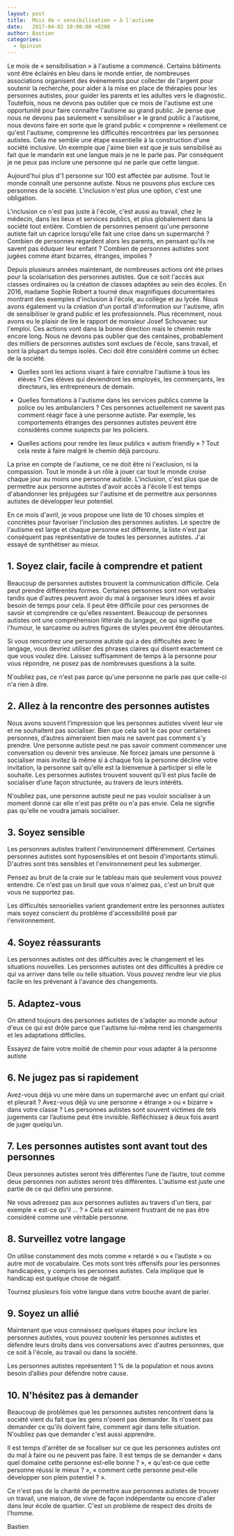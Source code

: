 ```yaml
---
layout: post
title:  Mois de « sensibilisation » à l'autisme
date:   2017-04-02 10:00:00 +0200
author: Bastien
categories: 
  - Opinion
---
```


Le mois de « sensibilisation » à l'autisme a commencé. Certains bâtiments vont être éclairés en bleu dans le monde entier,
de nombreuses associations organisent des événements pour collecter de l'argent pour
soutenir la recherche, pour aider à la mise en place de thérapies pour les personnes autistes, 
pour guider les parents et les adultes vers le diagnostic.
Toutefois, nous ne devons pas oublier que ce mois de l'autisme est une opportunité pour
faire connaître l'autisme au grand public.
Je pense que nous ne devons  pas seulement « sensibiliser » le grand public à l'autisme, nous devons faire en sorte
que le grand public « comprenne » réellement ce qu'est l'autisme, comprenne les difficultés rencontrées par les personnes autistes.
Cela me semble une étape essentielle à la construction d'une société inclusive.
Un exemple que j'aime bien est que je suis sensibilisé au fait que le mandarin est une langue mais je ne le parle pas. 
Par conséquent je ne peux pas inclure une personne qui ne parle que cette langue.

Aujourd'hui plus d'<span class="big">1</span> personne sur <span class="big">100</span> est affectée par autisme. Tout le monde connaît une personne autiste. Nous ne pouvons plus exclure ces personnes de la société.
L'inclusion n'est plus une option, c'est une obligation.

<div align="center">
<amp-img class="center" width="460" height="300" src="/assets/posts/2017-04-02/1in100.jpg" alt="1 in 100 people" ></amp-img>
</div>



L'inclusion ce n'est pas juste à l'école, c'est aussi au travail, chez le médecin, dans les lieux et services publics, 
et plus globalement dans la société tout entière.
Combien de personnes pensent qu'une personne autiste fait un caprice lorsqu'elle fait une crise dans un supermarché ?
Combien de personnes regardent alors les parents, en pensant qu'ils ne savent pas éduquer leur enfant ?
Combien de personnes autistes sont jugées comme étant bizarres, étranges, impolies ?

Depuis plusieurs années maintenant, de nombreuses actions ont été prises pour
la scolarisation des personnes autistes. Que ce soit l'accès aux classes ordinaires
ou la création de classes adaptées au sein des écoles.
En 2016, madame Sophie Robert a tourné deux magnifiques documentaires montrant des exemples d'inclusion à l'école, au collège et au lycée.
Nous avons également vu la création d'un portail d'information sur l'autisme, afin de sensibiliser le grand public et les professionnels.
Plus récemment, nous avons eu le plaisir de lire le rapport de monsieur Josef Schovanec sur l'emploi.
Ces actions vont dans la bonne direction mais le chemin reste encore long.
Nous ne devons pas oublier que des centaines, probablement des milliers de personnes autistes
sont exclues de l'école, sans travail,
et sont la plupart du temps isolés. Ceci doit être considéré comme un échec de la société.

 - Quelles sont les actions visant à faire connaître l'autisme à tous les élèves ?
Ces élèves qui deviendront les employés, les commerçants, les directeurs, les entrepreneurs de demain.

 - Quelles formations à l'autisme dans les services publics comme la police ou les ambulanciers ?
Ces personnes actuellement ne savent pas comment réagir face à une personne autiste. Par exemple, les comportements étranges des personnes autistes peuvent être considérés comme suspects par les policiers.

 - Quelles actions pour rendre les lieux publics « autism friendly » ?
Tout cela reste à faire malgré le chemin déjà parcouru.

La prise en compte de l'autisme, ce ne doit être ni l'exclusion, ni la compassion.
Tout le monde à un rôle à jouer car tout le monde croise chaque jour au moins une personne autiste.
L'inclusion, c'est plus que de permettre aux personne autistes d'avoir accès à l'école 
Il est temps d'abandonner les préjugées sur l'autisme et de permettre aux personnes autistes
de développer leur potentiel.

En ce mois d'avril, je vous propose une liste de 10 choses simples et concrètes pour favoriser
l'inclusion des personnes autistes.
Le spectre de l'autisme est large et chaque personne est différente, la liste n'est
par conséquent pas représentative de toutes les personnes autistes.
J'ai essayé de synthétiser au mieux.

## 1. Soyez clair, facile à comprendre et patient

Beaucoup de personnes autistes trouvent la communication difficile.
Cela peut prendre différentes formes. Certaines personnes sont non verbales tandis que d'autres peuvent avoir du mal
à organiser leurs idées et avoir besoin de temps pour cela.
Il peut être difficile pour ces personnes de savoir et comprendre ce qu'elles ressentent.
Beaucoup de personnes autistes ont une compréhension littérale du langage, ce qui signifie que l'humour, le sarcasme ou autres figures de styles peuvent être déroutantes.

Si vous rencontrez une personne autiste qui a des difficultés avec le langage, vous devriez utiliser des phrases claires qui disent exactement ce que vous voulez dire.
Laissez suffisamment de temps à la personne pour vous répondre, ne posez pas de nombreuses questions à la suite.

N'oubliez pas, ce n'est pas parce qu'une personne ne parle pas que celle-ci n'a rien à dire.


## 2. Allez à la rencontre des personnes autistes

Nous avons souvent l’impression que les personnes autistes
vivent leur vie et ne souhaitent pas socialiser. Bien que cela soit le cas
pour certaines personnes, d’autres aimeraient bien mais ne savent pas comment s'y prendre.
Une personne autiste peut ne pas savoir comment commencer
une conversation ou devenir très anxieuse.
Ne forcez jamais une personne à socialiser mais invitez là même si à chaque fois la personne décline votre invitation, la personne sait qu'elle est la bienvenue à participer si elle le souhaite.
Les personnes autistes trouvent souvent qu’il est plus facile de
socialiser d’une façon structurée, au travers de leurs intérêts.

N'oubliez pas, une personne autiste peut ne pas vouloir socialiser à un moment donné car elle n'est pas prête ou n'a pas envie.
Cela ne signifie pas qu'elle ne voudra jamais socialiser.

## 3. Soyez sensible

Les personnes autistes traitent l'environnement différemment.
Certaines personnes autistes sont hyposensibles et ont besoin d'importants stimuli.
D'autres sont très sensibles et l'environnement peut les submerger.

Pensez au bruit de la craie sur le tableau mais que seulement vous pouvez entendre.
Ce n'est pas un bruit que vous n'aimez pas, c'est un bruit que vous ne supportez pas.

Les difficultés sensorielles varient grandement entre les personnes autistes mais
soyez conscient du problème d'accessibilité posé par l'environnement.

## 4. Soyez réassurants

Les personnes autistes ont des difficultés avec le changement et les situations nouvelles.
Les personnes autistes ont des difficultés à prédire ce qui va arriver dans telle ou telle situation.
Vous pouvez rendre leur vie plus facile en les prévenant à l'avance des changements.

## 5. Adaptez-vous

On attend toujours des personnes autistes de s'adapter au monde autour d'eux ce qui est drôle
parce que l'autisme lui-même rend les changements et les adaptations difficiles.

Essayez de faire votre moitié de chemin pour vous adapter à la personne autiste


## 6. Ne jugez pas si rapidement

Avez-vous déjà vu une mère dans un supermarché avec un enfant qui
criait et pleurait ? Avez-vous déjà vu une personne « étrange » ou «
bizarre » dans votre classe ?
Les personnes autistes sont souvent victimes de tels jugements car
l’autisme peut être invisible. Réfléchissez à deux fois avant de juger
quelqu’un.

## 7. Les personnes autistes sont avant tout des personnes

Deux personnes autistes seront très différentes l’une de
l’autre, tout comme deux personnes non autistes seront très
différentes.
L'autisme est juste une partie de ce qui défini une personne.

Ne vous adressez pas aux personnes autistes au travers d'un tiers, par exemple « est-ce qu'il … ? »
Cela est vraiment frustrant de ne pas être considéré comme une véritable personne.

## 8. Surveillez votre langage

On utilise constamment des mots comme « retardé » ou «
l’autiste » ou autre mot de vocabulaire. Ces mots sont
très offensifs pour les personnes handicapées, y compris les
personnes autistes. Cela implique que le handicap est
quelque chose de négatif.

Tournez plusieurs fois votre langue dans votre bouche avant
de parler.

## 9. Soyez un allié

Maintenant que vous connaissez quelques étapes pour inclure les personnes autistes,
vous pouvez soutenir les personnes autistes et défendre leurs droits dans vos
conversations avec d'autres personnes, que ce soit à l'école, au travail ou dans la société.

Les personnes autistes représentent 1 % de la population
et nous avons besoin d’alliés pour défendre notre cause.

## 10. N'hésitez pas à demander

Beaucoup de problèmes que les personnes autistes rencontrent dans la société vient du fait que les gens n'osent pas demander.
Ils n'osent pas demander ce qu'ils doivent faire, comment agir dans telle situation.
N'oubliez pas que demander c'est aussi apprendre.

<amp-img class="center" width="350" height="233" src="/assets/posts/2017-04-02/blackboard.png" alt="continuous improvement"></amp-img>

Il est temps d'arrêter de se focaliser sur ce que les personnes autistes ont du mal à faire ou ne peuvent pas faire.
Il est temps de se demander « dans quel domaine cette personne est-elle bonne ? », « qu'est-ce que cette personne réussi le mieux ? », « comment cette personne peut-elle développer son plein potentiel ? ».

Ce n'est pas de la charité de permettre aux personnes autistes de trouver un travail,
une maison, de vivre de façon indépendante ou encore d'aller dans leur école de quartier.
C'est un problème de respect des droits de l'homme.

Bastien
